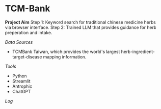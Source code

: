 # TCM-Bank

**Project Aim**
Step 1: Keyword search for traditional chinese medicine herbs via browser interface.
Step 2: Trained LLM that provides guidance for herb preperation and intake.

*Data Sources*
- TCMBank Taiwan, which provides the world's largest herb-ingredient-target-disease mapping information. 

*Tools*
- Python
- Streamlit
- Antrophic
- ChatGPT

*Log*


